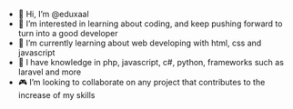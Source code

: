 - 👋 Hi, I’m @eduxaal
- 👀 I’m interested in learning about coding, and keep pushing forward to turn into a good developer 
- 🌱 I’m currently learning about web developing with html, css and javascript
- 📍 I have knowledge in php, javascript, c#, python, frameworks such as laravel and more
- 🎮 I’m looking to collaborate on any project that contributes to the increase of my skills 
